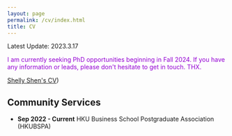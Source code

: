 ```yaml
---
layout: page
permalink: /cv/index.html
title: CV
---
```


Latest Update: 2023.3.17

<font color='DarkViolet'>I am currently seeking PhD opportunities beginning in Fall 2024. If you have any information or leads, please don't hesitate to get in touch. THX.</font>

[Shelly Shen's CV](https://1drv.ms/w/s!AorxkIFLsOaW_UA5nbInRZQilSNL?e=CWOH1U))
<br>

## Community Services
- **Sep 2022 - Current** HKU Business School Postgraduate Association (HKUBSPA)
<br>

